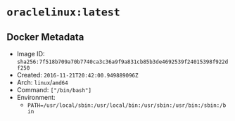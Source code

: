 # `oraclelinux:latest`

## Docker Metadata

- Image ID: `sha256:7f518b709a70b7740ca3c36a9f9a831cb85b3de4692539f24015398f922df250`
- Created: `2016-11-21T20:42:00.949889096Z`
- Arch: `linux`/`amd64`
- Command: `["/bin/bash"]`
- Environment:
  - `PATH=/usr/local/sbin:/usr/local/bin:/usr/sbin:/usr/bin:/sbin:/bin`
